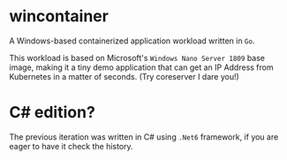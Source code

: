 # wincontainer
A Windows-based containerized application workload written in `Go`.

This workload is based on Microsoft's `Windows Nano Server 1809` base image, making it a tiny demo application that can get an IP Address from Kubernetes in a matter of seconds. (Try coreserver I dare you!)

# C# edition?
The previous iteration was written in C# using `.Net6` framework, if you are eager to have it check the history.